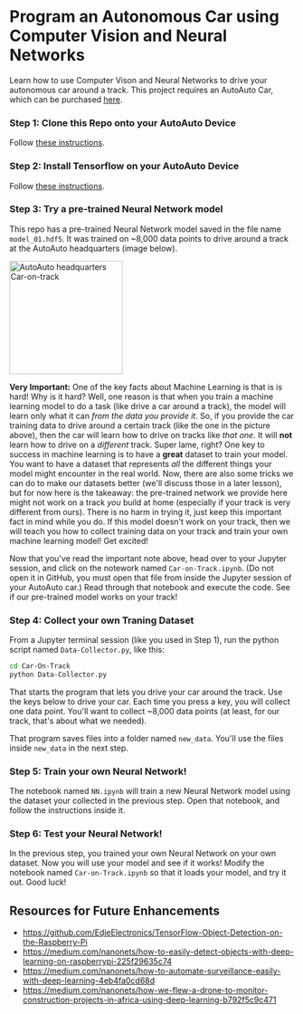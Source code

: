 # Program an Autonomous Car using Computer Vision and Neural Networks

Learn how to use Computer Vison and Neural Networks to drive your autonomous car around a track. This project requires an AutoAuto Car, which can be purchased [here](https://www.autoauto.ai/).

### Step 1: Clone this Repo onto your AutoAuto Device

Follow [these instructions](./Clone_Repo.md).

### Step 2: Install Tensorflow on your AutoAuto Device

Follow [these instructions](./Install_Tensorflow.md).

### Step 3: Try a pre-trained Neural Network model

This repo has a pre-trained Neural Network model saved in the file name `model_01.hdf5`. It was trained on ~8,000 data points to drive around a track at the AutoAuto headquarters (image below).

<img src="https://autoauto-static-uploads.s3.amazonaws.com/2702760e8fc348b795ac597fa376f0ca.JPG" alt="AutoAuto headquarters Car-on-track" width="200"/>

**Very Important:** One of the key facts about Machine Learning is that is is hard! Why is it hard? Well, one reason is that when you train a machine learning model to do a task (like drive a car around a track), the model will learn only what it can _from the data you provide it_. So, if you provide the car training data to drive around a certain track (like the one in the picture above), then the car will learn how to drive on tracks like _that one_. It will **not** learn how to drive on a _different_ track. Super lame, right? One key to success in machine learning is to have a **great** dataset to train your model. You want to have a dataset that represents _all_ the different things your model might encounter in the real world. Now, there are also some tricks we can do to make our datasets better (we'll discuss those in a later lesson), but for now here is the takeaway: the pre-trained network we provide here might not work on a track _you_ build at home (especially if your track is very different from ours). There is no harm in trying it, just keep this important fact in mind while you do. If this model doesn't work on your track, then we will teach you how to collect training data on your track and train your own machine learning model! Get excited!

Now that you've read the important note above, head over to your Jupyter session, and click on the notework named `Car-on-Track.ipynb`. (Do not open it in GitHub, you must open that file from inside the Jupyter session of your AutoAuto car.) Read through that notebook and execute the code. See if our pre-trained model works on your track!

### Step 4: Collect your own Traning Dataset

From a Jupyter terminal session (like you used in Step 1), run the python script named `Data-Collector.py`, like this:

```bash
cd Car-On-Track
python Data-Collector.py
```

That starts the program that lets you drive your car around the track. Use the keys below to drive your car. Each time you press a key, you will collect one data point. You'll want to collect ~8,000 data points (at least, for our track, that's about what we needed).

That program saves files into a folder named `new_data`. You'll use the files inside `new_data` in the next step.

### Step 5: Train your own Neural Network!

The notebook named `NN.ipynb` will train a new Neural Network model using the dataset your collected in the previous step. Open that notebook, and follow the instructions inside it.

### Step 6: Test your Neural Network!

In the previous step, you trained your own Neural Network on your own dataset. Now you will use your model and see if it works! Modify the notebook named `Car-on-Track.ipynb` so that it loads your model, and try it out. Good luck!

## Resources for Future Enhancements

- https://github.com/EdjeElectronics/TensorFlow-Object-Detection-on-the-Raspberry-Pi
- https://medium.com/nanonets/how-to-easily-detect-objects-with-deep-learning-on-raspberrypi-225f29635c74
- https://medium.com/nanonets/how-to-automate-surveillance-easily-with-deep-learning-4eb4fa0cd68d
- https://medium.com/nanonets/how-we-flew-a-drone-to-monitor-construction-projects-in-africa-using-deep-learning-b792f5c9c471
